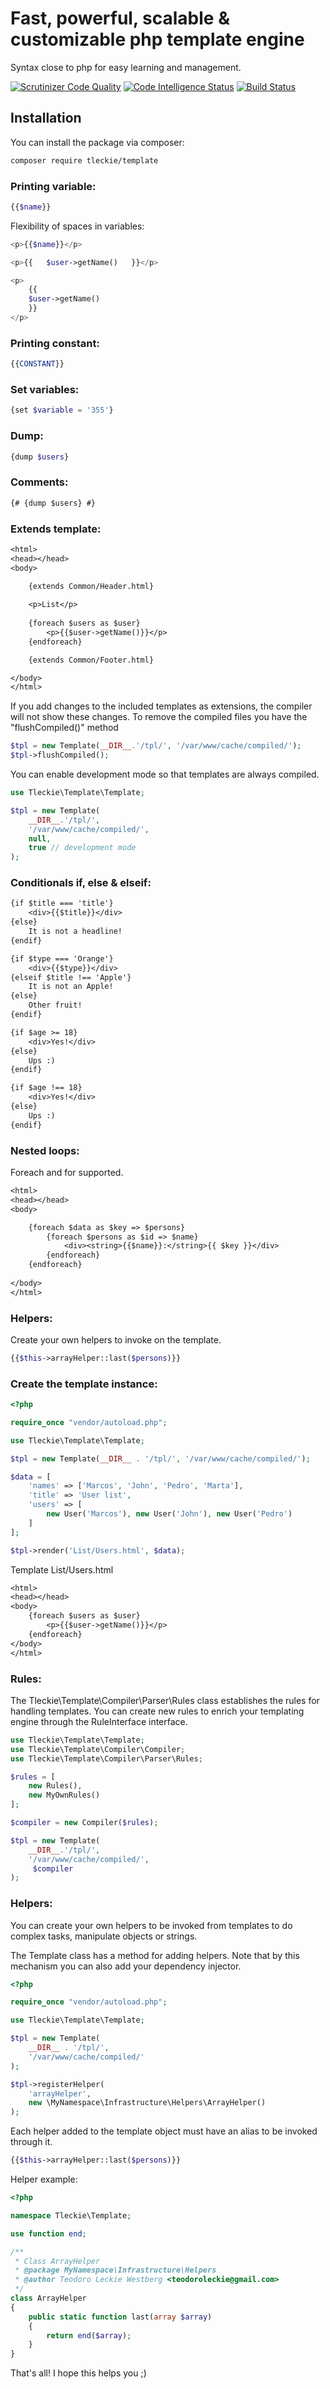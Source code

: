 # Fast, powerful, scalable & customizable php template engine
Syntax close to php for easy learning and management.

[![Scrutinizer Code Quality](https://scrutinizer-ci.com/g/teodoroleckie/template/badges/quality-score.png?b=main)](https://scrutinizer-ci.com/g/teodoroleckie/template/?branch=main)
[![Code Intelligence Status](https://scrutinizer-ci.com/g/teodoroleckie/template/badges/code-intelligence.svg?b=main)](https://scrutinizer-ci.com/code-intelligence)
[![Build Status](https://scrutinizer-ci.com/g/teodoroleckie/template/badges/build.png?b=main)](https://scrutinizer-ci.com/g/teodoroleckie/template/build-status/main)

## Installation

You can install the package via composer:

```bash
composer require tleckie/template
```

### Printing variable:
```php
{{$name}}
```
Flexibility of spaces in variables:
```php
<p>{{$name}}</p>

<p>{{   $user->getName()   }}</p>

<p>
    {{
    $user->getName()
    }}
</p>
```

### Printing constant:
```php
{{CONSTANT}}
```

### Set variables:
```php
{set $variable = '355'}
```
### Dump:
```php
{dump $users}
```
### Comments:
```txt
{# {dump $users} #}
```


### Extends template:
```txt
<html>
<head></head>
<body>

    {extends Common/Header.html}
    
    <p>List</p>
        
    {foreach $users as $user}
        <p>{{$user->getName()}}</p>
    {endforeach}

    {extends Common/Footer.html}

</body>
</html>
```
If you add changes to the included templates as extensions, the compiler will not show these changes.
To remove the compiled files you have the "flushCompiled()" method

```php
$tpl = new Template(__DIR__.'/tpl/', '/var/www/cache/compiled/');
$tpl->flushCompiled();
```

You can enable development mode so that templates are always compiled.
```php
use Tleckie\Template\Template;

$tpl = new Template(
    __DIR__.'/tpl/', 
    '/var/www/cache/compiled/', 
    null, 
    true // development mode
);
```

### Conditionals if, else & elseif:
```txt
{if $title === 'title'}
    <div>{{$title}}</div>
{else}
    It is not a headline!
{endif}
```
```txt
{if $type === 'Orange'}
    <div>{{$type}}</div>
{elseif $title !== 'Apple'}
    It is not an Apple!
{else}
    Other fruit!
{endif}
```

```txt
{if $age >= 18}
    <div>Yes!</div>
{else}
    Ups :)
{endif}
```
```txt
{if $age !== 18}
    <div>Yes!</div>
{else}
    Ups :)
{endif}
```

### Nested loops:
Foreach and for supported.
```txt
<html>
<head></head>
<body>

    {foreach $data as $key => $persons}
        {foreach $persons as $id => $name}
            <div><string>{{$name}}:</string>{{ $key }}</div>
        {endforeach}
    {endforeach}
    
</body>
</html>
```

### Helpers:
Create your own helpers to invoke on the template.
```php
{{$this->arrayHelper::last($persons)}}
```

### Create the template instance:
```php
<?php

require_once "vendor/autoload.php";

use Tleckie\Template\Template;

$tpl = new Template(__DIR__ . '/tpl/', '/var/www/cache/compiled/');

$data = [
    'names' => ['Marcos', 'John', 'Pedro', 'Marta'],
    'title' => 'User list',
    'users' => [
        new User('Marcos'), new User('John'), new User('Pedro')
    ]
];

$tpl->render('List/Users.html', $data);
```

Template List/Users.html
```txt
<html>
<head></head>
<body>
    {foreach $users as $user}
        <p>{{$user->getName()}}</p>
    {endforeach}
</body>
</html>
```
### Rules:
The Tleckie\Template\Compiler\Parser\Rules class establishes the rules for handling templates.
You can create new rules to enrich your templating engine through the RuleInterface interface.

```php
use Tleckie\Template\Template;
use Tleckie\Template\Compiler\Compiler;
use Tleckie\Template\Compiler\Parser\Rules;

$rules = [
    new Rules(),
    new MyOwnRules()
];

$compiler = new Compiler($rules);

$tpl = new Template(
    __DIR__.'/tpl/', 
    '/var/www/cache/compiled/',
     $compiler
);
```

### Helpers:
You can create your own helpers to be invoked from templates to do complex tasks, manipulate objects or strings.

The Template class has a method for adding helpers. Note that by this mechanism you can also add your dependency injector.


```php
<?php

require_once "vendor/autoload.php";

use Tleckie\Template\Template;

$tpl = new Template(
    __DIR__ . '/tpl/', 
    '/var/www/cache/compiled/'
);

$tpl->registerHelper(
    'arrayHelper', 
    new \MyNamespace\Infrastructure\Helpers\ArrayHelper()
);
```

Each helper added to the template object must have an alias to be invoked through it.

```php
{{$this->arrayHelper::last($persons)}}
```

Helper example:

```php
<?php

namespace Tleckie\Template;

use function end;

/**
 * Class ArrayHelper
 * @package MyNamespace\Infrastructure\Helpers
 * @author Teodoro Leckie Westberg <teodoroleckie@gmail.com>
 */
class ArrayHelper
{
    public static function last(array $array)
    {
        return end($array);
    }
}
```

That's all! I hope this helps you ;)